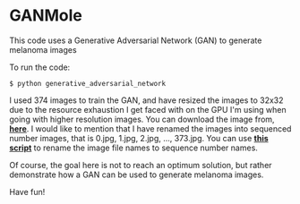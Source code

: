 # GANMole
This code uses a Generative Adversarial Network (GAN) to generate melanoma images

To run the code:

`$ python generative_adversarial_network`

I used 374 images to train the GAN, and have resized the images to 32x32 due to the resource exhaustion I get faced with on the GPU I'm using when going with higher resolution images. You can download the image from, <a href="https://drive.google.com/drive/folders/14r8ivbgGk4wEH8JXESXS30ONOz0oAZC4?usp=sharing"><strong>here</strong></a>. I would like to mention that I have renamed the images into sequenced number images, that is 0.jpg, 1.jpg, 2.jpg, ..., 373.jpg. You can use <a href="https://github.com/abderhasan/rename_image_files_to_sequence_number_name"><strong>this script</strong></a> to rename the image file names to sequence number names.

Of course, the goal here is not to reach an optimum solution, but rather demonstrate how a GAN can be used to generate melanoma images.

Have fun!
